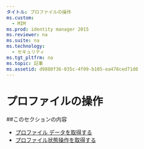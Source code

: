 ```yaml
---
タイトル: プロファイルの操作
ms.custom:
  - MIM
ms.prod: identity manager 2015
ms.reviewer: na
ms.suite: na
ms.technology:
  - セキュリティ
ms.tgt_pltfrm: na
ms.topic: 記事
ms.assetid: d9880f36-035c-4f09-b105-ea478ced71d0
---
```

# プロファイルの操作

##このセクションの内容

- [プロファイル データを取得する](get-profile-data.md)
- [プロファイル状態操作を取得する](get-profile-state-operations.md)


<!--HONumber=Mar16_HO1-->



